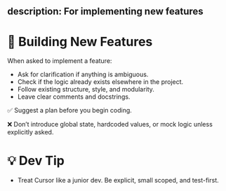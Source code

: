 description: For implementing new features
---

# 🚀 Building New Features

When asked to implement a feature:

- Ask for clarification if anything is ambiguous.
- Check if the logic already exists elsewhere in the project.
- Follow existing structure, style, and modularity.
- Leave clear comments and docstrings.

✅ Suggest a plan before you begin coding.

❌ Don’t introduce global state, hardcoded values, or mock logic unless explicitly asked.

# 💡 Dev Tip
- Treat Cursor like a junior dev. Be explicit, small scoped, and test-first.
